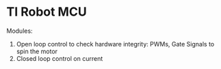 # TI Robot MCU
Modules: 
1) Open loop control to check hardware integrity: PWMs, Gate Signals to spin the motor
2) Closed loop control on current
